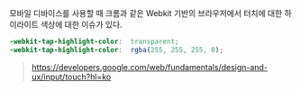 모바일 디바이스를 사용할 때 크롬과 같은 Webkit 기반의 브라우저에서 터치에 대한 하이라이트 색상에 대한 이슈가 있다.  

```scss
-webkit-tap-highlight-color:  transparent; 
-webkit-tap-highlight-color:  rgba(255, 255, 255, 0); 
```

> https://developers.google.com/web/fundamentals/design-and-ux/input/touch?hl=ko